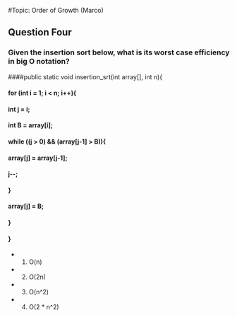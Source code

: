 #Topic: Order of Growth
(Marco)

## Question Four
### Given the insertion sort below, what is its worst case efficiency in big O notation?

####public static void insertion_srt(int array[], int n){
####  for (int i = 1; i < n; i++){
####  int j = i;
####  int B = array[i];
####  while ((j > 0) && (array[j-1] > B)){
####  array[j] = array[j-1];
####  j--;
####  }
####  array[j] = B;
####  }
####  }

* 1) O(n)
* 2) O(2n)
* 3) O(n^2)
* 4) O(2 * n^2)
